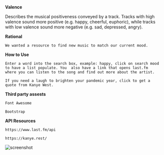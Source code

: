 **Valence**

Describes the musical positiveness conveyed by a track. Tracks with high valence sound more positive (e.g. happy, cheerful, euphoric), while tracks with low valence sound more negative (e.g. sad, depressed, angry).


**Rational**

    We wanted a resource to find new music to match our current mood. 
    
 
 **How to Use**
 
    Enter a word into the search box, example: happy, click on search mood to have a list populate. You  also have a link that opens last.fm where you can listen to the song and find out more about the artist. 
    
    If you need a laugh to brighten your pandemic year, click to get a quote from Kanye West. 


**Third party assests**     

    Font Awesome
    
    Bootstrap

**API Resources**

    https://www.last.fm/api
    
    https://kanye.rest/


![screenshot](https://user-images.githubusercontent.com/69328646/97086800-c497b180-15e2-11eb-9409-f179dde87fb4.jpg)
